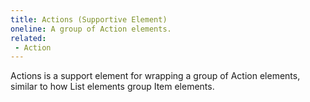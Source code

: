 ```yaml
---
title: Actions (Supportive Element)
oneline: A group of Action elements.
related:
 - Action
---
```


Actions is a support element for wrapping a group of Action elements, similar to how List elements group Item elements.

